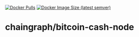 [![Docker Pulls](https://img.shields.io/docker/pulls/chaingraph/bitcoin-cash-node)](https://hub.docker.com/r/chaingraph/bitcoin-cash-node)
[![Docker Image Size (latest semver)](https://img.shields.io/docker/image-size/chaingraph/bitcoin-cash-node)](https://hub.docker.com/r/chaingraph/bitcoin-cash-node/tags)

# chaingraph/bitcoin-cash-node

<!-- TODO: build & test docker image using GitHub Actions -->
